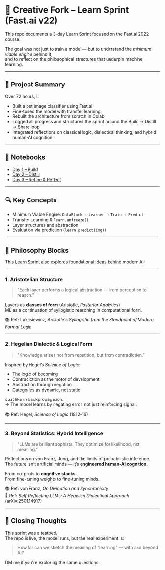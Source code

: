 # 🧠 Creative Fork – Learn Sprint (Fast.ai v22)

This repo documents a 3-day Learn Sprint focused on the Fast.ai 2022 course.

The goal was not just to train a model — but to understand the *minimum viable engine* behind it,  
and to reflect on the philosophical structures that underpin machine learning.

---

## 🏁 Project Summary

Over 72 hours, I:

- Built a pet image classifier using Fast.ai
- Fine-tuned the model with transfer learning
- Rebuilt the architecture from scratch in Colab
- Logged all progress and structured the sprint around the Build → Distill → Share loop
- Integrated reflections on classical logic, dialectical thinking, and hybrid human-AI cognition

---

## 📁 Notebooks

- [Day 1 – Build](Creative_Fork_FastAI_LearnSprint.ipynb)
- [Day 2 – Distill](link-to-day2-notebook)
- [Day 3 – Refine & Reflect](link-to-day3-notebook)

---

## 🔍 Key Concepts

- Minimum Viable Engine: `DataBlock → Learner → Train → Predict`
- Transfer Learning & `learn.unfreeze()`
- Layer structures and abstraction
- Evaluation via prediction (`learn.predict(img)`)

---

## 🧠 Philosophy Blocks

This Learn Sprint also explores foundational ideas behind modern AI:

---

### 1. Aristotelian Structure

> "Each layer performs a logical abstraction — from perception to reason."

Layers as **classes of form** (Aristotle, *Posterior Analytics*)  
ML as a continuation of syllogistic reasoning in computational form.

📚 Ref: Lukasiewicz, *Aristotle's Syllogistic from the Standpoint of Modern Formal Logic*

---

### 2. Hegelian Dialectic & Logical Form

> "Knowledge arises not from repetition, but from contradiction."

Inspired by Hegel’s *Science of Logic*:

- The logic of becoming  
- Contradiction as the motor of development  
- Abstraction through negation  
- Categories as dynamic, not static

Just like in backpropagation:  
→ The model learns by negating error, not just reinforcing signal.

📚 Ref: Hegel, *Science of Logic* (1812–16)

---

### 3. Beyond Statistics: Hybrid Intelligence

> "LLMs are brilliant sophists. They optimize for likelihood, not meaning."

Reflections on von Franz, Jung, and the limits of probabilistic inference.  
The future isn’t artificial minds — it’s **engineered human-AI cognition.**

From co-pilots to **cognitive stacks**.  
From fine-tuning weights to fine-tuning minds.

📚 Ref: von Franz, *On Divination and Synchronicity*  
📄 Ref: *Self-Reflecting LLMs: A Hegelian Dialectical Approach* (arXiv:2501.14917)

---

## 🚀 Closing Thoughts

This sprint was a testbed.  
The repo is live, the model runs, but the real experiment is:

> How far can we stretch the meaning of “learning” — with and beyond AI?

DM me if you're exploring the same questions.
